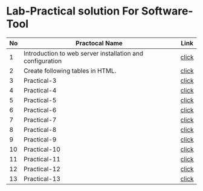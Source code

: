 # Lab-Practical solution For Software-Tool 
|  No | Practocal Name    |  Link    |
|-----------|---------------|-----------------|
|      1     |       Introduction to web server installation and configuration        |     [click](https://github.com/Nishitbaria/Software-Tool/tree/main/Codes/Practical-1%20and%203)            |
|      2     |       Create following tables in HTML.        |     [click](https://github.com/Nishitbaria/Software-Tool/tree/main/Codes/Practical-2)            |
|      3     |       Practical-3        |     [click](https://github.com/Nishitbaria/Software-Tool/tree/main/Codes/Practical-1%20and%203)            |
|      4     |       Practical-4        |     [click](https://github.com/Nishitbaria/Software-Tool/tree/main/Codes/Practical-4)            |
|      5     |       Practical-5        |     [click](https://github.com/Nishitbaria/Software-Tool/tree/main/Codes/Practical-5)            |
|      6     |       Practical-6        |     [click](https://github.com/Nishitbaria/Software-Tool/tree/main/Codes/Practical-6)            |
|      7     |       Practical-7        |     [click](https://github.com/Nishitbaria/Software-Tool/tree/main/Codes/Practical-7)            |
|      8     |       Practical-8        |     [click](https://github.com/Nishitbaria/Software-Tool/tree/main/Codes/Practical-8)            |
|      9     |       Practical-9        |     [click](https://github.com/Nishitbaria/Software-Tool/tree/main/Codes/Practical-9)            |
|      10     |       Practical-10        |     [click](https://github.com/Nishitbaria/Software-Tool/tree/main/Codes/Practical-10)            |
|      11     |       Practical-11        |     [click](https://github.com/Nishitbaria/Software-Tool/tree/main/Codes/Practical-11)            |
|      12     |       Practical-12        |     [click](https://github.com/Nishitbaria/Software-Tool/tree/main/Codes/Practical-12)            |
|      13     |       Practical-13        |     [click](https://github.com/Nishitbaria/Software-Tool/tree/main/Codes/Practical-13)            |
